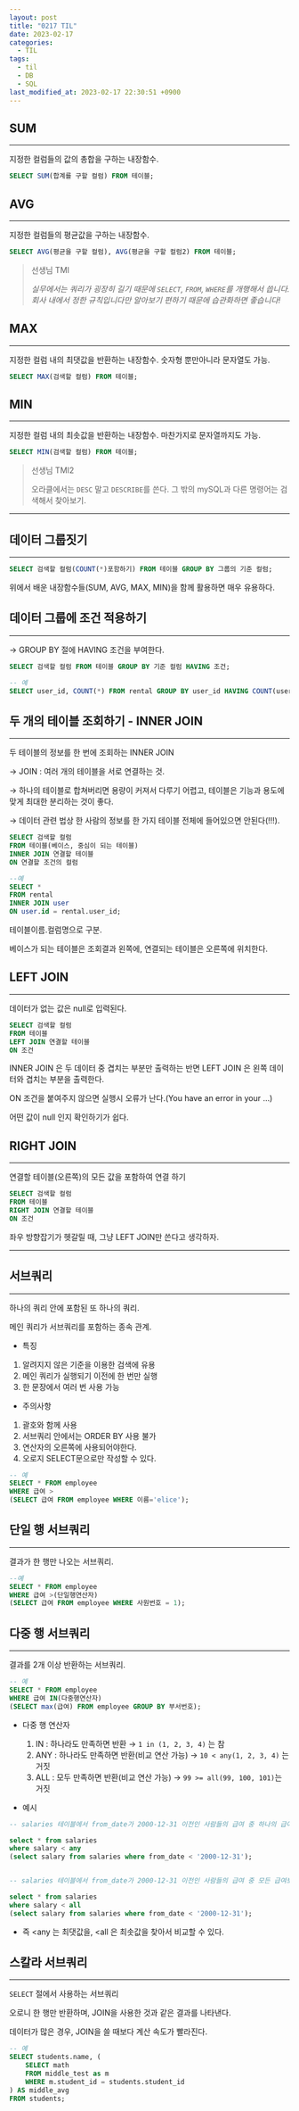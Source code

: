 ```yaml
---
layout: post
title: "0217 TIL"
date: 2023-02-17
categories:
  - TIL
tags:
  - til
  - DB
  - SQL
last_modified_at: 2023-02-17 22:30:51 +0900
---
```


## SUM

---

지정한 컬럼들의 값의 총합을 구하는 내장함수.

```sql
SELECT SUM(합계를 구할 컬럼) FROM 테이블;
```

## AVG

---

지정한 컬럼들의 평균값을 구하는 내장함수.

```sql
SELECT AVG(평균을 구할 컬럼), AVG(평균을 구할 컬럼2) FROM 테이블;
```

> 선생님 TMI
>
> _실무에서는 쿼리가 굉장히 길기 때문에 `SELECT`, `FROM`, `WHERE`를 개행해서 씁니다.
> 회사 내에서 정한 규칙입니다만 알아보기 편하기 때문에 습관화하면 좋습니다!_

## MAX

---

지정한 컬럼 내의 최댓값을 반환하는 내장함수. 숫자형 뿐만아니라 문자열도 가능.

```sql
SELECT MAX(검색할 컬럼) FROM 테이블;
```

## MIN

---

지정한 컬럼 내의 최솟값을 반환하는 내장함수. 마찬가지로 문자열까지도 가능.

```sql
SELECT MIN(검색할 컬럼) FROM 테이블;
```

> 선생님 TMI2
>
> 오라클에서는 `DESC` 말고 `DESCRIBE`를 쓴다.
> 그 밖의 mySQL과 다른 명령어는 검색해서 찾아보기.

---

## 데이터 그룹짓기

---

```sql
SELECT 검색할 컬럼(COUNT(*)포함하기) FROM 테이블 GROUP BY 그룹의 기준 컬럼;
```

위에서 배운 내장함수들(SUM, AVG, MAX, MIN)을 함께 활용하면 매우 유용하다.

## 데이터 그룹에 조건 적용하기

---

→ GROUP BY 절에 HAVING 조건을 부여한다.

```sql
SELECT 검색할 컬럼 FROM 테이블 GROUP BY 기준 컬럼 HAVING 조건;

-- 예
SELECT user_id, COUNT(*) FROM rental GROUP BY user_id HAVING COUNT(user_id) > 1;
```

## 두 개의 테이블 조회하기 - INNER JOIN

---

두 테이블의 정보를 한 번에 조회하는 INNER JOIN

→ JOIN : 여러 개의 테이블을 서로 연결하는 것.

→ 하나의 테이블로 합쳐버리면 용량이 커져서 다루기 어렵고, 테이블은 기능과 용도에 맞게 최대한 분리하는 것이 좋다.

→ 데이터 관련 법상 한 사람의 정보를 한 가지 테이블 전체에 들어있으면 안된다(!!!).

```sql
SELECT 검색할 컬럼
FROM 테이블(베이스, 중심이 되는 테이블)
INNER JOIN 연결할 테이블
ON 연결할 조건의 컬럼

--예
SELECT *
FROM rental
INNER JOIN user
ON user.id = rental.user_id;
```

테이블이름.컬럼명으로 구분.

베이스가 되는 테이블은 조회결과 왼쪽에, 연결되는 테이블은 오른쪽에 위치한다.

## LEFT JOIN

---

데이터가 없는 값은 null로 입력된다.

```sql
SELECT 검색할 컬럼
FROM 테이블
LEFT JOIN 연결할 테이블
ON 조건
```

INNER JOIN 은 두 데이터 중 겹치는 부분만 출력하는 반면
LEFT JOIN 은 왼쪽 데이터와 겹치는 부분을 출력한다.

ON 조건을 붙여주지 않으면 실행시 오류가 난다.(You have an error in your …)

어떤 값이 null 인지 확인하기가 쉽다.

## RIGHT JOIN

---

연결할 테이블(오른쪽)의 모든 값을 포함하여 연결 하기

```sql
SELECT 검색할 컬럼
FROM 테이블
RIGHT JOIN 연결할 테이블
ON 조건
```

좌우 방향잡기가 헷갈릴 때, 그냥 LEFT JOIN만 쓴다고 생각하자.

---

## 서브쿼리

---

하나의 쿼리 안에 포함된 또 하나의 쿼리.

메인 쿼리가 서브쿼리를 포함하는 종속 관계.

- 특징

1. 알려지지 않은 기준을 이용한 검색에 유용
2. 메인 쿼리가 실행되기 이전에 한 번만 실행
3. 한 문장에서 여러 번 사용 가능

- 주의사항

1. 괄호와 함께 사용
2. 서브쿼리 안에서는 ORDER BY 사용 불가
3. 연산자의 오른쪽에 사용되어야한다.
4. 오로지 SELECT문으로만 작성할 수 있다.

```sql
-- 예
SELECT * FROM employee
WHERE 급여 >
(SELECT 급여 FROM employee WHERE 이름='elice');
```

## 단일 행 서브쿼리

---

결과가 한 행만 나오는 서브쿼리.

```sql
--예
SELECT * FROM employee
WHERE 급여 >(단일행연산자)
(SELECT 급여 FROM employee WHERE 사원번호 = 1);
```

## 다중 행 서브쿼리

---

결과를 2개 이상 반환하는 서브쿼리.

```sql
-- 예
SELECT * FROM employee
WHERE 급여 IN(다중행연산자)
(SELECT max(급여) FROM employee GROUP BY 부서번호);
```

- 다중 행 연산자

  1.  IN : 하나라도 만족하면 반환 → `1 in (1, 2, 3, 4)` 는 참
  2.  ANY : 하나라도 만족하면 반환(비교 연산 가능) → `10 < any(1, 2, 3, 4)` 는 거짓
  3.  ALL : 모두 만족하면 반환(비교 연산 가능) → `99 >= all(99, 100, 101)`는 거짓

- 예시

```sql
-- salaries 테이블에서 from_date가 2000-12-31 이전인 사람들의 급여 중 하나의 급여 보다 더 적은 급여를 받은 직원의 급여 정보를 모두 출력해보세요.

select * from salaries
where salary < any
(select salary from salaries where from_date < '2000-12-31');


-- salaries 테이블에서 from_date가 2000-12-31 이전인 사람들의 급여 중 모든 급여보다 적은 급여를 받은 직원의 급여 정보를 모두 출력해보세요.

select * from salaries
where salary < all
(select salary from salaries where from_date < '2000-12-31');
```

- 즉 <any 는 최댓값을, <all 은 최솟값을 찾아서 비교할 수 있다.

## 스칼라 서브쿼리

---

`SELECT` 절에서 사용하는 서브쿼리

오로니 한 행만 반환하며, JOIN을 사용한 것과 같은 결과를 나타낸다.

데이터가 많은 경우, JOIN을 쓸 때보다 계산 속도가 빨라진다.

```sql
-- 예
SELECT students.name, (
	SELECT math
	FROM middle_test as m
	WHERE m.student_id = students.student_id
) AS middle_avg
FROM students;
```
